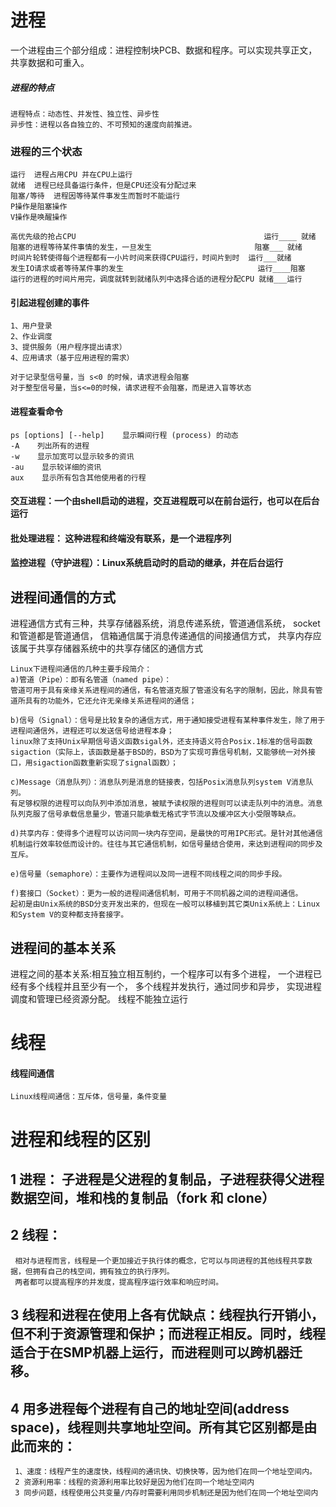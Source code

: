 

# 进程
一个进程由三个部分组成：进程控制块PCB、数据和程序。可以实现共享正文，共享数据和可重入。

##### 进程的特点
```
进程特点：动态性、并发性、独立性、异步性 
异步性：进程以各自独立的、不可预知的速度向前推进。 

```
### 进程的三个状态
```
运行  进程占用CPU 并在CPU上运行
就绪  进程已经具备运行条件，但是CPU还没有分配过来
阻塞/等待  进程因等待某件事发生而暂时不能运行
P操作是阻塞操作
V操作是唤醒操作
```
```
高优先级的抢占CPU                                          运行____ 就绪
阻塞的进程等待某件事情的发生，一旦发生                       阻塞___ 就绪
时间片轮转使得每个进程都有一小片时间来获得CPU运行，时间片到时  运行___就绪
发生IO请求或者等待某件事的发生                              运行____阻塞
运行的进程的时间片用完，调度就转到就绪队列中选择合适的进程分配CPU 就绪___运行
```
#### 引起进程创建的事件
```
1、用户登录 
2、作业调度 
3、提供服务（用户程序提出请求） 
4、应用请求（基于应用进程的需求） 

对于记录型信号量，当 s<0 的时候，请求进程会阻塞 
对于整型信号量，当s<=0的时候，请求进程不会阻塞，而是进入盲等状态

```
#### 进程查看命令
```
ps [options] [--help]    显示瞬间行程 (process) 的动态 
-A    列出所有的进程 
-w    显示加宽可以显示较多的资讯 
-au    显示较详细的资讯 
aux    显示所有包含其他使用者的行程 

```
#### 交互进程：一个由shell启动的进程，交互进程既可以在前台运行，也可以在后台运行
#### 批处理进程： 这种进程和终端没有联系，是一个进程序列
#### 监控进程（守护进程）：Linux系统启动时的启动的继承，并在后台运行

## 进程间通信的方式
  进程通信方式有三种，共享存储器系统，消息传递系统，管道通信系统，
  socket和管道都是管道通信，
  信箱通信属于消息传递通信的间接通信方式，
  共享内存应该属于共享存储器系统中的共享存储区的通信方式
  ```
Linux下进程间通信的几种主要手段简介： 
a)管道（Pipe）：即有名管道（named pipe）：
管道可用于具有亲缘关系进程间的通信，有名管道克服了管道没有名字的限制，因此，除具有管道所具有的功能外，它还允许无亲缘关系进程间的通信；

b)信号（Signal）：信号是比较复杂的通信方式，用于通知接受进程有某种事件发生，除了用于进程间通信外，进程还可以发送信号给进程本身；
linux除了支持Unix早期信号语义函数sigal外，还支持语义符合Posix.1标准的信号函数sigaction（实际上，该函数是基于BSD的，BSD为了实现可靠信号机制，又能够统一对外接口，用sigaction函数重新实现了signal函数）； 

c)Message（消息队列）：消息队列是消息的链接表，包括Posix消息队列system V消息队列。
有足够权限的进程可以向队列中添加消息，被赋予读权限的进程则可以读走队列中的消息。消息队列克服了信号承载信息量少，管道只能承载无格式字节流以及缓冲区大小受限等缺点。 

d)共享内存：使得多个进程可以访问同一块内存空间，是最快的可用IPC形式。是针对其他通信机制运行效率较低而设计的。往往与其它通信机制，如信号量结合使用，来达到进程间的同步及互斥。 

e)信号量（semaphore）：主要作为进程间以及同一进程不同线程之间的同步手段。 

f)套接口（Socket）：更为一般的进程间通信机制，可用于不同机器之间的进程间通信。
起初是由Unix系统的BSD分支开发出来的，但现在一般可以移植到其它类Unix系统上：Linux和System V的变种都支持套接字。 

  ```
## 进程间的基本关系
  进程之间的基本关系:相互独立相互制约，一个程序可以有多个进程， 一个进程已经有多个线程并且至少有一个，
  多个线程并发执行，通过同步和异步， 实现进程调度和管理已经资源分配。 线程不能独立运行
  
# 线程

#### 线程间通信
```
Linux线程间通信：互斥体，信号量，条件变量 
```

# 进程和线程的区别
## 1 进程： 子进程是父进程的复制品，子进程获得父进程数据空间，堆和栈的复制品（fork 和 clone）
## 2 线程： 
     相对与进程而言，线程是一个更加接近于执行体的概念，它可以与同进程的其他线程共享数据，但拥有自己的栈空间，拥有独立的执行序列。 
     两者都可以提高程序的并发度，提高程序运行效率和响应时间。
## 3 线程和进程在使用上各有优缺点：线程执行开销小，但不利于资源管理和保护；而进程正相反。同时，线程适合于在SMP机器上运行，而进程则可以跨机器迁移。
## 4 用多进程每个进程有自己的地址空间(address space)，线程则共享地址空间。所有其它区别都是由此而来的： 
     1、速度：线程产生的速度快，线程间的通讯快、切换快等，因为他们在同一个地址空间内。 
     2 资源利用率：线程的资源利用率比较好是因为他们在同一个地址空间内
     3 同步问题，线程使用公共变量/内存时需要利用同步机制还是因为他们在同一个地址空间内


